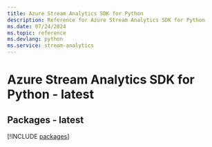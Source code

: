 ```yaml
---
title: Azure Stream Analytics SDK for Python
description: Reference for Azure Stream Analytics SDK for Python
ms.date: 07/24/2024
ms.topic: reference
ms.devlang: python
ms.service: stream-analytics
---
```

# Azure Stream Analytics SDK for Python - latest
## Packages - latest
[!INCLUDE [packages](stream-analytics-index.md)]